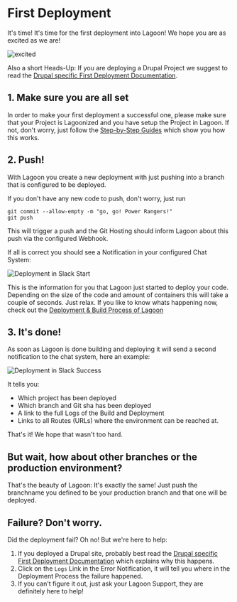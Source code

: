 # First Deployment

It's time! It's time for the first deployment into Lagoon! We hope you are as excited as we are!

![excited](https://i.giphy.com/media/7kVRZwYRwF1ok/giphy-downsized.gif)

Also a short Heads-Up: If you are deploying a Drupal Project we suggest to read the [Drupal specific First Deployment Documentation](drupal/first_deployment.md).

## 1. Make sure you are all set

In order to make your first deployment a successful one, please make sure that your Project is Lagoonized and you have setup the Project in Lagoon. If not, don't worry, just follow the [Step-by-Step Guides](index.md) which show you how this works.

## 2. Push!

With Lagoon you create a new deployment with just pushing into a branch that is configured to be deployed.

If you don't have any new code to push, don't worry, just run

```text
git commit --allow-empty -m "go, go! Power Rangers!"
git push
```

This will trigger a push and the Git Hosting should inform Lagoon about this push via the configured Webhook.

If all is correct you should see a Notification in your configured Chat System:

![Deployment in Slack Start](https://github.com/AlannaBurke/lagoon/tree/ebc032106d07c6342fe9782456f70501f4bdee0f/images/first_deployment_slack_start.jpg)

This is the information for you that Lagoon just started to deploy your code. Depending on the size of the code and amount of containers this will take a couple of seconds. Just relax. If you like to know whats happening now, check out the [Deployment & Build Process of Lagoon](build_deploy_process.md)

## 3. It's done!

As soon as Lagoon is done building and deploying it will send a second notification to the chat system, here an example:

![Deployment in Slack Success](https://github.com/AlannaBurke/lagoon/tree/ebc032106d07c6342fe9782456f70501f4bdee0f/images/first_deployment_slack_success.jpg)

It tells you:

* Which project has been deployed
* Which branch and Git sha has been deployed
* A link to the full Logs of the Build and Deployment
* Links to all Routes \(URLs\) where the environment can be reached at.

That's it! We hope that wasn't too hard.

## But wait, how about other branches or the production environment?

That's the beauty of Lagoon: It's exactly the same! Just push the branchname you defined to be your production branch and that one will be deployed.

## Failure? Don't worry.

Did the deployment fail? Oh no! But we're here to help:

1. If you deployed a Drupal site, probably best read the [Drupal specific First Deployment Documentation](drupal/first_deployment.md) which explains why this happens.
2. Click on the `Logs` Link in the Error Notification, it will tell you where in the Deployment Process the failure happened.
3. If you can't figure it out, just ask your Lagoon Support, they are definitely here to help!

